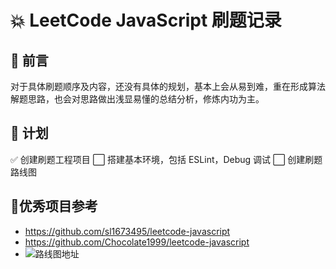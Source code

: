 # 💥 LeetCode JavaScript 刷题记录

## 🎄 前言
对于具体刷题顺序及内容，还没有具体的规划，基本上会从易到难，重在形成算法解题思路，也会对思路做出浅显易懂的总结分析，修炼内功为主。

## 🌱 计划
✅ 创建刷题工程项目
⬜ 搭建基本环境，包括 ESLint，Debug 调试
⬜ 创建刷题路线图


## 🎋优秀项目参考
- https://github.com/sl1673495/leetcode-javascript
- https://github.com/Chocolate1999/leetcode-javascript
- ![路线图地址](https://camo.githubusercontent.com/10b3b52a044626e3ef9b05d67995be3f98ef97f5/68747470733a2f2f63646e2e6a7364656c6976722e6e65742f67682f63686f636f6c617465313939392f63646e2f696d672f32303230313032313136313034352e706e67)


